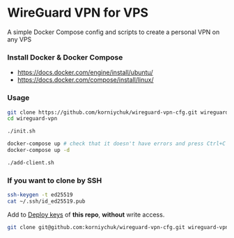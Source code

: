 # WireGuard VPN for VPS

A simple Docker Compose config and scripts to create a personal VPN on any VPS

### Install Docker & Docker Compose

- https://docs.docker.com/engine/install/ubuntu/
- https://docs.docker.com/compose/install/linux/

### Usage
```sh
git clone https://github.com/korniychuk/wireguard-vpn-cfg.git wireguard-vpn
cd wireguard-vpn

./init.sh

docker-compose up # check that it doesn't have errors and press Ctrl+C to exit
docker-compose up -d

./add-client.sh
```

### If you want to clone by SSH
```sh
ssh-keygen -t ed25519
cat ~/.ssh/id_ed25519.pub
```

Add to [Deploy keys](https://github.com/korniychuk/wireguard-vpn-cfg/settings/keys/new) of **this repo**, **without** write access.

```sh
git clone git@github.com:korniychuk/wireguard-vpn-cfg.git wireguard-vpn
```

